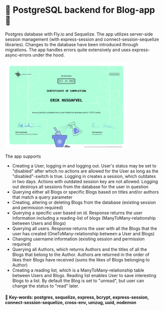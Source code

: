 # 🥇 PostgreSQL backend for Blog-app 🥇

Postgres database with Fly.io and Sequelize. The app utilizes server-side session management (with express-session and connect-session-sequelize libraries). Changes to the database have been introduced through migrations. The app handles errors quite extensively and uses express-async-errors under the hood.

<img src="https://github.com/ErikHusgafvel/HY-MOOC-Full-stack-development/blob/master/certificate-psql.png" alt="Postgres certificate" width="400"/>

The app supports
- Creating a User, logging in and logging out. User's status may be set to "disabled" after which no actions are allowed for the User as long as the "disabled"-switch is true. Logging in creates a session, which outdates in two days. Actions with outdated session key are not allowed. Logging out destroys all sessions from the database for the user in question
- Querying either all Blogs or specific Blogs based on titles and/or authors that match a query parameter
- Creating, altering or deleting Blogs from the database (existing session and permission required)
- Querying a specific user based on id. Response returns the user information including a reading-list of blogs (ManyToMany-relationship between Users and Blogs)
- Querying all users. Response returns the user with all the Blogs that the user has created (OneToMany-relationship between a User and Blogs)
- Changing username information (existing session and permission required)
- Querying all Authors, which returns Authors and the titles of all the Blogs that belong to the Author. Authors are returned in the order of likes their Blogs have received (sums the likes of Blogs belonging to Author)
- Creating a reading list, which is a ManyToMany-relationship table between Users and Blogs. Reading list enables User to save interesting Blogs to a list. By default the Blog is set to "unread", but user can change the status to "read" later.

#### 🔖 Key-words: postgres, sequelize, express, bcrypt, express-session, connect-session-sequelize, cross-env, umzug, uuid, nodemon
